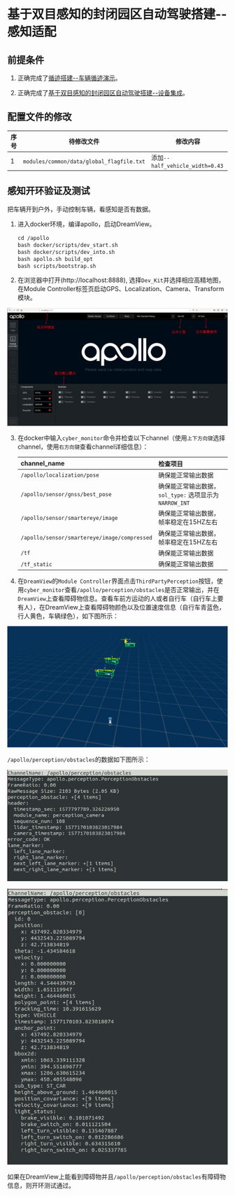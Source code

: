 # 基于双目感知的封闭园区自动驾驶搭建--感知适配

## 前提条件

 1. 正确完成了[循迹搭建--车辆循迹演示](../Waypoint_Following/start_waypoint_following_cn.md)。

 2. 正确完成了[基于双目感知的封闭园区自动驾驶搭建--设备集成](sensor_integration_cn.md)。

## 配置文件的修改

|序号 | 待修改文件 | 修改内容 | 
|---|---|---|
|  1 | `modules/common/data/global_flagfile.txt` |  添加`--half_vehicle_width=0.43` |

## 感知开环验证及测试

把车辆开到户外，手动控制车辆，看感知是否有数据。

 1. 进入docker环境，编译apollo，启动DreamView。

    ```
    cd /apollo  
    bash docker/scripts/dev_start.sh  
    bash docker/scripts/dev_into.sh  
    bash apollo.sh build_opt  
    bash scripts/bootstrap.sh  
    ```

 2. 在浏览器中打开(http://localhost:8888), 选择`Dev_Kit`并选择相应高精地图，在Module Controller标签页启动GPS、Localization、Camera、Transform模块。
 
![camera_adaption_dreamview](images/camera_adaption_dreamview.jpeg)

 3. 在docker中输入`cyber_monitor`命令并检查以下channel（使用`上下方向键`选择channel，使用`右方向键`查看channel详细信息）：
	
	| channel_name | 检查项目 | 
	|---|---|
	|`/apollo/localization/pose`| 确保能正常输出数据 | 
	|`/apollo/sensor/gnss/best_pose` | 确保能正常输出数据，`sol_type:` 选项显示为`NARROW_INT` |
	|`/apollo/sensor/smartereye/image` | 确保能正常输出数据，帧率稳定在15HZ左右 |
	|`/apollo/sensor/smartereye/image/compressed` | 确保能正常输出数据，帧率稳定在15HZ左右 |
	|`/tf`| 确保能正常输出数据 |
	|`/tf_static` | 确保能正常输出数据 |
	
 4.  在`DreamView`的`Module Controller`界面点击`ThirdPartyPerception`按钮，使用`cyber_monitor`查看`/apollo/perception/obstacles`是否正常输出，并在`DreamView`上查看障碍物信息。查看车前方运动的人或者自行车（自行车上要有人），在DreamView上查看障碍物颜色以及位置速度信息（自行车青蓝色，行人黄色，车辆绿色），如下图所示：

![camera_adaption_dreamview_vehicle](images/camera_adaption_dreamview_vehicle.png)

`/apollo/perception/obstacles`的数据如下图所示：

![camera_adaption_dreamview_obstacle1](images/camera_adaption_dreamview_obstacle1.png)

![camera_adaption_dreamview_obstacle2](images/camera_adaption_dreamview_obstacle2.png)

如果在DreamView上能看到障碍物并且`/apollo/perception/obstacles`有障碍物信息，则开环测试通过。